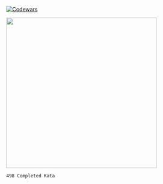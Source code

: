 <div >

[![Codewars](https://www.codewars.com/users/Grigoret%20Petr/badges/large)](https://www.codewars.com/users/Grigoret%20Petr)

<a href="https://www.codewars.com/users/Grigoret%20Petr">
    <img src="https://github.r2v.ch/codewars?user=Grigoret%20Petr&theme=gradient" width="400" />
</a>

 `498 Completed Kata`

</div>
